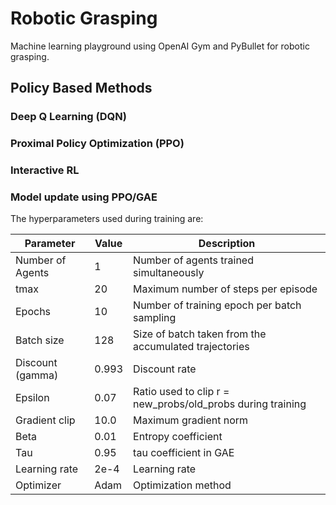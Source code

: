 # Robotic Grasping
Machine learning playground using OpenAI Gym and PyBullet for robotic grasping.

## Policy Based Methods
### Deep Q Learning (DQN)
### Proximal Policy Optimization (PPO)
### Interactive RL

### Model update using PPO/GAE
The hyperparameters used during training are:

Parameter | Value | Description
------------ | ------------- | -------------
Number of Agents | 1 | Number of agents trained simultaneously
tmax | 20 | Maximum number of steps per episode
Epochs | 10 | Number of training epoch per batch sampling
Batch size | 128 | Size of batch taken from the accumulated  trajectories
Discount (gamma) | 0.993 | Discount rate 
Epsilon | 0.07 | Ratio used to clip r = new_probs/old_probs during training
Gradient clip | 10.0 | Maximum gradient norm 
Beta | 0.01 | Entropy coefficient 
Tau | 0.95 | tau coefficient in GAE
Learning rate | 2e-4 | Learning rate 
Optimizer | Adam | Optimization method